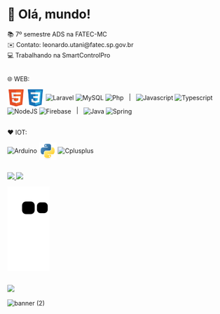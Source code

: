 # 👋 Olá, mundo!

  <div>📚 7º semestre ADS na FATEC-MC</div>
  <div>✉️ Contato: leonardo.utani@fatec.sp.gov.br</div>
  <div>💻 Trabalhando na SmartControlPro</div>


</br>

🌐 WEB:
<div style="display: inline_block">
  <img align="center" alt="HTML" height="40" width="40" src="https://raw.githubusercontent.com/devicons/devicon/master/icons/html5/html5-original.svg">
  <img align="center" alt="CSS" height="40" width="40" src="https://raw.githubusercontent.com/devicons/devicon/master/icons/css3/css3-original.svg">
  <img align="center" alt="Laravel" height="40" width="40" src="https://cdn.jsdelivr.net/gh/devicons/devicon/icons/laravel/laravel-plain.svg" />
  <img align="center" alt="MySQL" height="40" width="40" src="https://cdn.jsdelivr.net/gh/devicons/devicon/icons/mysql/mysql-original.svg" />
  <img align="center" alt="Php" height="40" width="40" src="https://cdn.jsdelivr.net/gh/devicons/devicon/icons/php/php-original.svg" />
  &nbsp
   |
  &nbsp
  <img align="center" alt="Javascript" height="40" width="40" src="https://cdn.jsdelivr.net/gh/devicons/devicon/icons/javascript/javascript-original.svg" />
  <img align="center" alt="Typescript" height="40" width="40" src="https://cdn.jsdelivr.net/gh/devicons/devicon/icons/typescript/typescript-original.svg" />
  <img align="center" alt="NodeJS" height="40" width="40" src="https://cdn.jsdelivr.net/gh/devicons/devicon/icons/nodejs/nodejs-original.svg" />
  <img align="center" alt="Firebase" height="40" width="40" src="https://cdn.jsdelivr.net/gh/devicons/devicon/icons/firebase/firebase-plain.svg" />
  &nbsp
   |
  &nbsp
  <img align="center" alt="Java" height="40" width="40" src="https://cdn.jsdelivr.net/gh/devicons/devicon/icons/java/java-original.svg" />
  <img align="center" alt="Spring" height="40" width="40" src="https://cdn.jsdelivr.net/gh/devicons/devicon/icons/spring/spring-original.svg" />
</div>

</br>

❤️ IOT:
<div style="display: inline_block">
  <img align="center" alt="Arduino" height="40" width="40" src="https://cdn.jsdelivr.net/gh/devicons/devicon/icons/arduino/arduino-original.svg" />
  <img align="center" alt="Python" height="40" width="40" src="https://raw.githubusercontent.com/devicons/devicon/master/icons/python/python-original.svg">
  <img align="center" alt="Cplusplus" height="40" width="40" src="https://cdn.jsdelivr.net/gh/devicons/devicon/icons/cplusplus/cplusplus-original.svg" />
</div>

##

<div>
  <a href="https://github.com/Leonardo-Akira95">
    <img height="180em" src="https://github-readme-stats.vercel.app/api?username=Leonardo-Akira95&show_icons=true&theme=tokyonight&include_all_commits=true&count_private=true"/>
    <img height="180em" src="https://github-readme-stats.vercel.app/api/top-langs/?username=Leonardo-Akira95&layout=compact&langs_count=6&theme=tokyonight"/>
  </a>
</div>


![Snake animation](https://github.com/rafaballerini/rafaballerini/blob/output/github-contribution-grid-snake.svg)
##

<div> 
  <a href="https://www.linkedin.com/in/leonardo-akira-85aa29171/" target="_blank"><img src="https://img.shields.io/badge/-LinkedIn-%230077B5?style=for-the-badge&logo=linkedin&logoColor=white" target="_blank"></a> 

   ![banner (2)](https://user-images.githubusercontent.com/59270176/143143180-ab3f985b-3081-4d6d-9895-6216101f1ae2.png)
</div>
